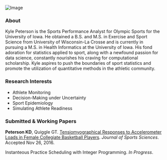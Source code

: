 
![Image](https://strength.sports.uiowa.edu/sites/strength.sports.uiowa.edu/files/styles/medium/public/people/photos/PETERSON_KYLE.jpg?itok=UZ-rafSh)

### About

Kyle Peterson is the Sports Performance Analyst for Olympic Sports for the University of Iowa. He obtained a B.S. and M.S. in Exercise and Sport Science from University of Wisconsin-La Crosse and is currently in pursuing a M.S. in Health Informatics at the University of Iowa. His fond adoration for statistics applied to sport, along with a newfound passion for data science, constantly nourishes his craving for computational scholarship. Kyle aspires to push the boundaries of sport statistics and promote the utilization of quantitative methods in the athletic community.

### Research Interests
* Athlete Monitoring
* Decision-Making under Uncertainty
* Sport Epidemiology
* Simulating Athlete Readiness

### Submitted & Working Papers
**Peterson KD**, Quiggle GT. [Tensiomyographical Responses to Accelerometer Loads in Female Collegiate Basketball Players](http://www.tandfonline.com/doi/pdf/10.1080/02640414.2016.1266378?). _Journal of Sports Sciences_. Accepted Nov 26, 2016.

Instanteous Practice Scheduling with Integer Programming. _In Progress_.
